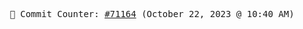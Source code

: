 <p align="center">
    <samp>
        📮 Commit Counter: <a href="https://github.com/Javascript-void0/Javascript-void0/commits/main">#71164</a> (October 22, 2023 @ 10:40 AM)
    </samp>
</p>